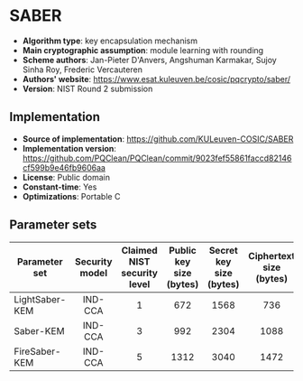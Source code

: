 SABER
=====

- **Algorithm type**: key encapsulation mechanism
- **Main cryptographic assumption**: module learning with rounding
- **Scheme authors**: Jan-Pieter D'Anvers, Angshuman Karmakar, Sujoy Sinha Roy, Frederic Vercauteren
- **Authors' website**: https://www.esat.kuleuven.be/cosic/pqcrypto/saber/
- **Version**: NIST Round 2 submission

Implementation
--------------

- **Source of implementation**: https://github.com/KULeuven-COSIC/SABER
- **Implementation version**: https://github.com/PQClean/PQClean/commit/9023fef55861faccd82146cf599b9e46fb9606aa
- **License**: Public domain
- **Constant-time**: Yes
- **Optimizations**: Portable C

Parameter sets
--------------

| Parameter set  | Security model | Claimed NIST security level | Public key size (bytes) | Secret key size (bytes) | Ciphertext size (bytes) | Shared secret size (bytes) |
|----------------|:--------------:|:---------------------------:|:-----------------------:|:-----------------------:|:-----------------------:|:--------------------------:|
| LightSaber-KEM |     IND-CCA    |              1              |           672           |           1568          |           736           |             32             |
| Saber-KEM      |     IND-CCA    |              3              |           992           |           2304          |           1088          |             32             |
| FireSaber-KEM  |     IND-CCA    |              5              |           1312          |           3040          |           1472          |             32             |
